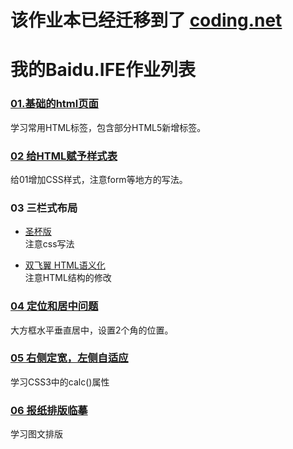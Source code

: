 # 该作业本已经迁移到了 [coding.net](https://coding.net/u/leges/p/baidu.ife2016/git)
# 我的Baidu.IFE作业列表

###     [01.基础的html页面](http://yzg1943.github.io/baidu.IFE/task_001.html)
学习常用HTML标签，包含部分HTML5新增标签。

### [02 给HTML赋予样式表](http://yzg1943.github.io/baidu.IFE/task_002.html)
给01增加CSS样式，注意form等地方的写法。

### 03 三栏式布局
- [圣杯版](http://yzg1943.github.io/baidu.IFE/task_003-sb.html)  
 注意css写法

- [双飞翼 HTML语义化](http://yzg1943.github.io/baidu.IFE/task_003-sfy.html)  
注意HTML结构的修改

### [04 定位和居中问题](http://yzg1943.github.io/baidu.IFE/task_004.html)
大方框水平垂直居中，设置2个角的位置。

### [05 右侧定宽，左侧自适应](http://yzg1943.github.io/baidu.IFE/task_005.html)
学习CSS3中的calc()属性

### [06 报纸排版临摹](http://yzg1943.github.io/baidu.IFE/task_006.html)
学习图文排版
